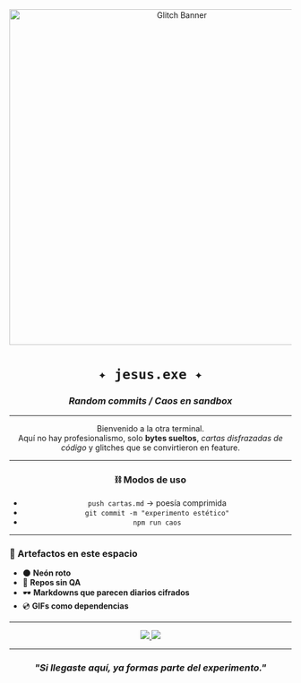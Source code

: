 <div align="center">
  <img src="https://i.pinimg.com/originals/94/b9/c6/94b9c64e1c5d912bcfd3db9c6f988b15.gif" alt="Glitch Banner" width="600"/>
</div>

  
 <div align="center">
<h1><code>✦ jesus.exe ✦</code></h1>
  <h3><em>Random commits / Caos en sandbox</em></h3>
</div>

---

<p align="center">
Bienvenido a la otra terminal. <br>
Aquí no hay profesionalismo, solo <strong>bytes sueltos</strong>, <em>cartas disfrazadas de código</em>  
y glitches que se convirtieron en feature.  
</p>

---

<div align="center">

### ⛓️ Modos de uso
- `push cartas.md` → poesía comprimida  
- `git commit -m "experimento estético"`  
- `npm run caos`  

</div>

---

### 🎴 Artefactos en este espacio
- 🌑 **Neón roto**  
- 🎲 **Repos sin QA**  
- 🕶️ **Markdowns que parecen diarios cifrados**  
- 💿 **GIFs como dependencias**  

---

<div align="center">
  <a href="https://www.instagram.com/jxsuusart/">
    <img src="https://img.shields.io/badge/ESTÉTICA-%23E4405F.svg?style=for-the-badge&logo=instagram&logoColor=white">
  </a>
  <a href="https://open.spotify.com/user/3mxdwh5pzza0k8xcvxfzk2jse?si=31587a51dc034afe">
    <img src="https://img.shields.io/badge/Sonidos-1ED760?style=for-the-badge&logo=spotify&logoColor=white">
  </a>
</div>

---

<h3 align="center">
<em>"Si llegaste aquí, ya formas parte del experimento."</em>
</h3>
